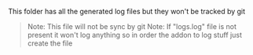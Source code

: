 This folder has all the generated log files but they won't be tracked by git
> Note: This file will not be sync by git
> Note: If "logs.log" file is not present it won't log anything so in order the addon to log stuff just create the file